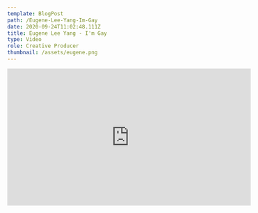 ```yaml
---
template: BlogPost
path: /Eugene-Lee-Yang-Im-Gay
date: 2020-09-24T11:02:48.111Z
title: Eugene Lee Yang - I'm Gay
type: Video
role: Creative Producer
thumbnail: /assets/eugene.png
---
```

<iframe width="560" height="315" src="https://www.youtube.com/embed/qpipLfMiaYU" frameborder="0" allow="accelerometer; autoplay; clipboard-write; encrypted-media; gyroscope; picture-in-picture" allowfullscreen></iframe>
